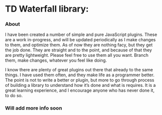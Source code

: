 # TD Waterfall library:

### About

I have been created a number of simple and pure JavaScript plugins.  These are a work in-progress, and will be updated periodically as I make changes to them, and optimize them. As of now they are nothing facy, but they get the job done. They are straight and to the point, and because of that they are pretty lightweight.  Please feel free to use them all you want. Branch them, make changes, whatever you feel like doing. 

I know there are plenty of great plugins out there that already to the same things. I have used them often, and they make life as a programmer better. The point is not to write a better or plugin, but more to go through process of building a library to understand how it’s done and what is requires. It is a great learning experience, and I encourage anyone who has never done it, to do so. 


### Will add more info soon